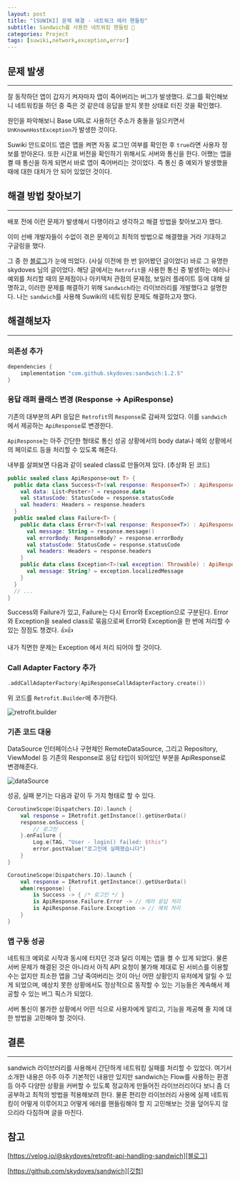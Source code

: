 ```yaml
---
layout: post
title: "[SUWIKI] 문제 해결 - 네트워크 에러 핸들링"
subtitle: Sandwich를 사용한 네트워킹 핸들링 🥪
categories: Project
tags: [suwiki,network,exception,error]
---
```


## 문제 발생

---

잘 동작하던 앱이 갑자기 켜자마자 앱이 죽어버리는 버그가 발생했다. 로그를 확인해보니 네트워킹을 하던 중 죽은 것 같은데 응답을 받지 못한 상태로 터진 것을 확인했다.

원인을 파악해보니 Base URL로 사용하던 주소가 충돌을 일으키면서 `UnKnownHostException`가 발생한 것이다.

Suwiki 안드로이드 앱은 앱을 켜면 자동 로그인 여부를 확인한 후 `true`라면 사용자 정보를 받아온다. 또한 시간표 버전을 확인하기 위해서도 서버와 통신을 한다. 어쨌는 앱을 켤 때 통신을 하게 되면서 바로 앱이 죽어버리는 것이었다. 즉 통신 중 예외가 발생했을 때에 대한 대처가 안 되어 있었던 것이다.

## 해결 방법 찾아보기

---

배포 전에 이런 문제가 발생해서 다행이라고 생각하고 해결 방법을 찾아보고자 했다.

이미 선배 개발자들이 수없이 겪은 문제이고 최적의 방법으로 해결했을 거라 기대하고 구글링을 했다.

그 중 한 [블로그]가 눈에 띄었다. (사실 이전에 한 번 읽어봤던 글이었다) 바로 그 유명한 skydoves 님의 글이었다. 해당 글에서는 `Retrofit`을 사용한 통신 중 발생하는 에러나 예외를 처리할 때의 문제점이나 아키텍처 관점의 문제점, 보일러 플레이트 등에 대해 설명하고, 이러한 문제를 해결하기 위해 `Sandwich`라는 라이브러리를 개발했다고 설명한다. 나는 `sandwich`를 사용해 Suwiki의 네트워킹 문제도 해결하고자 했다.

## 해결해보자

---

### 의존성 추가

```gradle
dependencies {
    implementation "com.github.skydoves:sandwich:1.2.5"
}
```

### 응답 래퍼 클래스 변경 (Response -> ApiResponse)

기존의 대부분의 API 응답은 `Retrofit`의 `Response`로 감싸져 있었다. 이를 `sandwich`에서 제공하는 `ApiResponse`로 변경한다.

`ApiResponse`는 아주 간단한 형태로 통신 성공 상황에서의 body data나 예외 상황에서의 페이로드 등을 처리할 수 있도록 해준다.

내부를 살펴보면 다음과 같이 sealed class로 만들어져 있다. (추상화 된 코드)

```kotlin
public sealed class ApiResponse<out T> {
  public data class Success<T>(val response: Response<T>) : ApiResponse<T>() {
    val data: List<Poster>? = response.data
    val statusCode: StatusCode = response.statusCode
    val headers: Headers = response.headers
  }
  public sealed class Failure<T> {
    public data class Error<T>(val response: Response<T>) : ApiResponse<T>() {
      val message: String = response.message()
      val errorBody: ResponseBody? = response.errorBody
      val statusCode: StatusCode = response.statusCode
      val headers: Headers = response.headers
    }
    public data class Exception<T>(val exception: Throwable) : ApiResponse<T>() {
      val message: String? = exception.localizedMessage
    }
  }
  // ...
}
```

Success와 Failure가 있고, Failure는 다시 Error와 Exception으로 구분된다. Error와 Exception을 sealed class로 묶음으로써 Error와 Exception을 한 번에 처리할 수 있는 장점도 챙겼다. 👍👍

내가 직면한 문제는 Exception 에서 처리 되어야 할 것이다.

### Call Adapter Factory 추가

```kotlin
.addCallAdapterFactory(ApiResponseCallAdapterFactory.create())
```

위 코드를 `Retrofit.Builder`에 추가한다.

![retrofit.builder](https://user-images.githubusercontent.com/44221447/173775163-5bfe8b29-0762-41fe-97b8-6f22e3fc4135.png)

### 기존 코드 대응

DataSource 인터페이스나 구현체인 RemoteDataSource, 그리고 Repository, ViewModel 등 기존의 Response로 응답 타입이 되어있던 부분을 ApiResponse로 변경해준다.

![dataSource](https://user-images.githubusercontent.com/44221447/173776416-b87953aa-b490-4655-bcc5-0bc18683e4f1.png)

성공, 실패 분기는 다음과 같이 두 가지 형태로 할 수 있다.

```kotlin
CoroutineScope(Dispatchers.IO).launch {
    val response = IRetrofit.getInstance().getUserData()
    response.onSuccess {
        // 로그인
    }.onFailure {
        Log.e(TAG, "User - login() failed: $this")
        error.postValue("로그인에 실패했습니다")
    }
}
```

```kotlin
CoroutineScope(Dispatchers.IO).launch {
    val response = IRetrofit.getInstance().getUserData()
    when(response) {
        is Success -> { /* 로그인 */ }
        is ApiResponse.Failure.Error -> // 에러 응답 처리
        is ApiResponse.Failure.Exception -> // 예외 처리
    }
}
```

### 앱 구동 성공

네트워크 예외로 시작과 동시에 터지던 것과 달리 이제는 앱을 켤 수 있게 되었다. 물론 서버 문제가 해결된 것은 아니라서 아직 API 요청이 불가해 제대로 된 서비스를 이용할 수는 없지만 최소한 앱을 그냥 죽여버리는 것이 아닌 어떤 상황인지 유저에게 알릴 수 있게 되었으며, 예상치 못한 상황에서도 정상적으로 동작할 수 있는 기능들은 계속해서 제공할 수 있는 버그 픽스가 되었다.

서버 통신이 불가한 상황에서 어떤 식으로 사용자에게 알리고, 기능을 제공해 줄 지에 대한 방법을 고민해야 할 것이다.

## 결론

---

sandwich 라이브러리를 사용해서 간단하게 네트워킹 실패를 처리할 수 있었다. 여기서 소개한 내용은 아주 아주 기본적인 내용만 있지만 sandwich는 Flow를 사용하는 환경 등 아주 다양한 상황을 커버할 수 있도록 정교하게 만들어진 라이브러리이다 보니 좀 더 공부하고 최적의 방법을 적용해보려 한다. 물론 편리한 라이브러리 사용에 실제 네트워킹이 어떻게 이루어지고 어떻게 에러를 핸들링해야 할 지 고민해보는 것을 덮어두지 않으리라 다짐하며 글을 마친다.

## 참고

[https://velog.io/@skydoves/retrofit-api-handling-sandwich][블로그]

[https://github.com/skydoves/sandwich][깃헙]

[블로그]: https://velog.io/@skydoves/retrofit-api-handling-sandwich
[깃헙]: https://github.com/skydoves/sandwich

